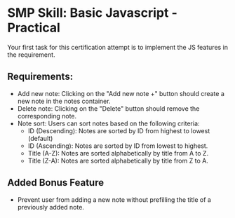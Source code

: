 # SMP Skill: Basic Javascript - Practical
Your first task for this certification attempt is to implement the JS features in the requirement.

## Requirements:
- Add new note: Clicking on the "Add new note +" button should create a new note in the notes container.
- Delete note: Clicking on the "Delete" button should remove the corresponding note.
- Note sort: Users can sort notes based on the following criteria:
  - ID (Descending): Notes are sorted by ID from highest to lowest (default)
  - ID (Ascending): Notes are sorted by ID from lowest to highest.
  - Title (A-Z): Notes are sorted alphabetically by title from A to Z.
  - Title (Z-A): Notes are sorted alphabetically by title from Z to A.

## Added Bonus Feature
- Prevent user from adding a new note without prefilling the title of a previously added note.